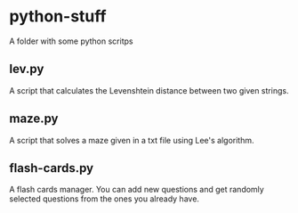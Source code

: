 # python-stuff
A folder with some python scritps

## lev.py
A script that calculates the Levenshtein distance between two given strings.

## maze.py
A script that solves a maze given in a txt file using Lee's algorithm.

## flash-cards.py
A flash cards manager. You can add new questions and get randomly selected questions from the ones you already have.